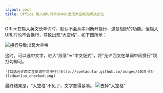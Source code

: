 ```yaml
---
layout: post
title: Office 输入URL时单词中间出现大空格的解决办法
---
```

Office在输入英文长单词时，默认不会从中间断开换行，这是很好的功能。但输入URL时也不会换行，导致出现“大空格”，如下图所示：

   ![换行导致出现大空格](http://spetacular.github.io/images/2015-03-17/big_space.png)

这时，可以选中文字，进入“段落”=>“中文版式”，将"允许西文在单词中间换行"项打勾即可。

	![勾选允许西文在单词中间换行](http://spetacular.github.io/images/2015-03-17/duanluo_checked.png)
  
 最终结果是，“大空格”不见了，文字变得紧凑。
 ![去掉“大空格”](http://spetacular.github.io/images/2015-03-17/no_big_space.png)